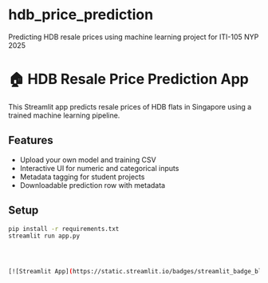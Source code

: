 # hdb_price_prediction

Predicting HDB resale prices using machine learning project for ITI-105 NYP 2025

# 🏠 HDB Resale Price Prediction App

This Streamlit app predicts resale prices of HDB flats in Singapore using a trained machine learning pipeline.

## Features
- Upload your own model and training CSV
- Interactive UI for numeric and categorical inputs
- Metadata tagging for student projects
- Downloadable prediction row with metadata

## Setup

```bash
pip install -r requirements.txt
streamlit run app.py




[![Streamlit App](https://static.streamlit.io/badges/streamlit_badge_black_white.svg)](https://aunghlaingtun-hdb-price-prediction.streamlit.app)

